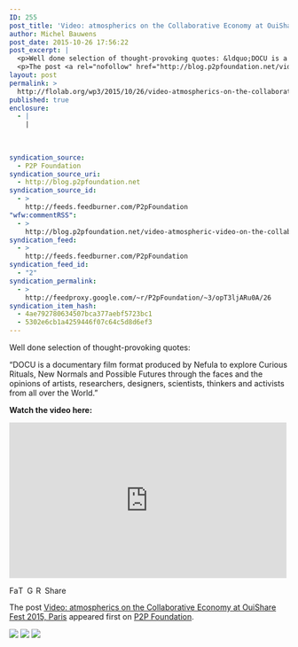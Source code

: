 ```yaml
---
ID: 255
post_title: 'Video: atmospherics on the Collaborative Economy at OuiShare Fest 2015, Paris'
author: Michel Bauwens
post_date: 2015-10-26 17:56:22
post_excerpt: |
  <p>Well done selection of thought-provoking quotes: &ldquo;DOCU is a documentary film format produced by Nefula to explore Curious Rituals, New Normals and Possible Futures through the faces and the opinions of artists, researchers, designers, scientists, thinkers and activists from all over the World.&rdquo; Watch the video here:</p>
  <p>The post <a rel="nofollow" href="http://blog.p2pfoundation.net/video-atmospheric-video-on-the-collaborative-economy-at-ouishare-fest-2015-paris/2015/10/26">Video: atmospherics on the Collaborative Economy at OuiShare Fest 2015, Paris</a> appeared first on <a rel="nofollow" href="http://blog.p2pfoundation.net/">P2P Foundation</a>.</p>
layout: post
permalink: >
  http://flolab.org/wp3/2015/10/26/video-atmospherics-on-the-collaborative-economy-at-ouishare-fest-2015-paris/
published: true
enclosure:
  - |
    |
        
        
        
syndication_source:
  - P2P Foundation
syndication_source_uri:
  - http://blog.p2pfoundation.net
syndication_source_id:
  - >
    http://feeds.feedburner.com/P2pFoundation
"wfw:commentRSS":
  - >
    http://blog.p2pfoundation.net/video-atmospheric-video-on-the-collaborative-economy-at-ouishare-fest-2015-paris/2015/10/26/feed
syndication_feed:
  - >
    http://feeds.feedburner.com/P2pFoundation
syndication_feed_id:
  - "2"
syndication_permalink:
  - >
    http://feedproxy.google.com/~r/P2pFoundation/~3/opT3ljARu0A/26
syndication_item_hash:
  - 4ae792780634507bca377aebf5723bc1
  - 5302e6cb1a4259446f07c64c5d8d6ef3
---
```

<p>Well done selection of thought-provoking quotes:</p>
<p>&#8220;DOCU is a documentary film format produced by Nefula to explore Curious Rituals, New Normals and Possible Futures through the faces and the opinions of artists, researchers, designers, scientists, thinkers and activists from all over the World.&#8221;</p>
<p><strong>Watch the video here:</strong></p>
<p><iframe width="500" height="281" src="https://www.youtube.com/embed/HEfAehkkVhQ?feature=oembed" frameborder="0" allowfullscreen></iframe></p>
<p><a class="a2a_button_facebook" href="http://www.addtoany.com/add_to/facebook?linkurl=http%3A%2F%2Fblog.p2pfoundation.net%2Fvideo-atmospheric-video-on-the-collaborative-economy-at-ouishare-fest-2015-paris%2F2015%2F10%2F26&amp;linkname=Video%3A%20atmospherics%20on%20the%20Collaborative%20Economy%20at%20OuiShare%20Fest%202015%2C%20Paris" title="Facebook" rel="nofollow" ><img src="http://blog.p2pfoundation.net/wp-content/plugins/add-to-any/icons/facebook.png" width="16" height="16" alt="Facebook"/></a><a class="a2a_button_twitter" href="http://www.addtoany.com/add_to/twitter?linkurl=http%3A%2F%2Fblog.p2pfoundation.net%2Fvideo-atmospheric-video-on-the-collaborative-economy-at-ouishare-fest-2015-paris%2F2015%2F10%2F26&amp;linkname=Video%3A%20atmospherics%20on%20the%20Collaborative%20Economy%20at%20OuiShare%20Fest%202015%2C%20Paris" title="Twitter" rel="nofollow" ><img src="http://blog.p2pfoundation.net/wp-content/plugins/add-to-any/icons/twitter.png" width="16" height="16" alt="Twitter"/></a><a class="a2a_button_google_plus" href="http://www.addtoany.com/add_to/google_plus?linkurl=http%3A%2F%2Fblog.p2pfoundation.net%2Fvideo-atmospheric-video-on-the-collaborative-economy-at-ouishare-fest-2015-paris%2F2015%2F10%2F26&amp;linkname=Video%3A%20atmospherics%20on%20the%20Collaborative%20Economy%20at%20OuiShare%20Fest%202015%2C%20Paris" title="Google+" rel="nofollow" ><img src="http://blog.p2pfoundation.net/wp-content/plugins/add-to-any/icons/google_plus.png" width="16" height="16" alt="Google+"/></a><a class="a2a_button_reddit" href="http://www.addtoany.com/add_to/reddit?linkurl=http%3A%2F%2Fblog.p2pfoundation.net%2Fvideo-atmospheric-video-on-the-collaborative-economy-at-ouishare-fest-2015-paris%2F2015%2F10%2F26&amp;linkname=Video%3A%20atmospherics%20on%20the%20Collaborative%20Economy%20at%20OuiShare%20Fest%202015%2C%20Paris" title="Reddit" rel="nofollow" ><img src="http://blog.p2pfoundation.net/wp-content/plugins/add-to-any/icons/reddit.png" width="16" height="16" alt="Reddit"/></a><a class="a2a_dd a2a_target addtoany_share_save" href="https://www.addtoany.com/share_save#url=http%3A%2F%2Fblog.p2pfoundation.net%2Fvideo-atmospheric-video-on-the-collaborative-economy-at-ouishare-fest-2015-paris%2F2015%2F10%2F26&amp;title=Video%3A%20atmospherics%20on%20the%20Collaborative%20Economy%20at%20OuiShare%20Fest%202015%2C%20Paris" id="wpa2a_2"><img src="http://blog.p2pfoundation.net/wp-content/plugins/add-to-any/share_save_120_16.png" width="120" height="16" alt="Share"/></a></p><p>The post <a rel="nofollow" href="http://blog.p2pfoundation.net/video-atmospheric-video-on-the-collaborative-economy-at-ouishare-fest-2015-paris/2015/10/26">Video: atmospherics on the Collaborative Economy at OuiShare Fest 2015, Paris</a> appeared first on <a rel="nofollow" href="http://blog.p2pfoundation.net/">P2P Foundation</a>.</p>
<div class="feedflare">
<a href="http://feeds.feedburner.com/~ff/P2pFoundation?a=opT3ljARu0A:f3eKLXjCRPU:7Q72WNTAKBA"><img src="http://feeds.feedburner.com/~ff/P2pFoundation?d=7Q72WNTAKBA" border="0"></img></a> <a href="http://feeds.feedburner.com/~ff/P2pFoundation?a=opT3ljARu0A:f3eKLXjCRPU:D7DqB2pKExk"><img src="http://feeds.feedburner.com/~ff/P2pFoundation?i=opT3ljARu0A:f3eKLXjCRPU:D7DqB2pKExk" border="0"></img></a> <a href="http://feeds.feedburner.com/~ff/P2pFoundation?a=opT3ljARu0A:f3eKLXjCRPU:2mJPEYqXBVI"><img src="http://feeds.feedburner.com/~ff/P2pFoundation?d=2mJPEYqXBVI" border="0"></img></a>
</div><img src="http://feeds.feedburner.com/~r/P2pFoundation/~4/opT3ljARu0A" height="1" width="1" alt=""/>